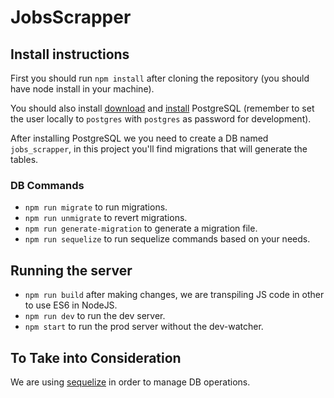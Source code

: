 # JobsScrapper

## Install instructions

First you should run `npm install` after cloning the repository (you should have node install in your machine).

You should also install [download](https://www.postgresql.org/download/) and [install](https://www.postgresql.org/docs/9.3/static/tutorial-install.html) PostgreSQL (remember to set the user locally to `postgres` with `postgres` as password for development).

After installing PostgreSQL we you need to create a DB named `jobs_scrapper`, in this project you'll find migrations that will generate the tables.

### DB Commands

* `npm run migrate` to run migrations.
* `npm run unmigrate` to revert migrations.
* `npm run generate-migration` to generate a migration file.
* `npm run sequelize` to run sequelize commands based on your needs.

## Running the server

* `npm run build` after making changes, we are transpiling JS code in other to use ES6 in NodeJS.
* `npm run dev` to run the dev server.
* `npm start` to run the prod server without the dev-watcher.

## To Take into Consideration

We are using [sequelize](http://docs.sequelizejs.com/manual/installation/getting-started) in order to manage DB operations.
